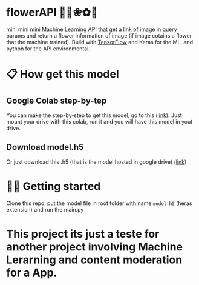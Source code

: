 # flowerAPI 🌼🌸❀✿🌷
mini mini mini Machine Learning API that get a link of image in query params and return a flower information of image (if image cotains a flower that the machine trained). Build with <a href="https://www.tensorflow.org/?hl=pt-br">TensorFlow</a> and Keras for the ML, and python for the API environmental.

# 📋 How get this model
## Google Colab step-by-tep
You can make the step-by-step to get this model, go to this (<a href="https://colab.research.google.com/drive/1l1aT7S3yPGAZbIH87M65qDIBbiM5_8S2?usp=sharing">link</a>). Just mount your drive with this colab, run it and you will have this model in yout drive.
## Download model.h5
Or just download this .h5 (that is the model hosted in google drive) (<a href="https://drive.google.com/file/d/1IJc5hDEo0JhOX5MsOnAB35dKLng5Lr6r/view?usp=sharing">link</a>)

# 👨‍💻 Getting started
Clone this repo, put the model file in root folder with name `model.h5` (heras extension) and run the main.py

# This project its just a teste for another project involving Machine Lerarning and content moderation for a App.
